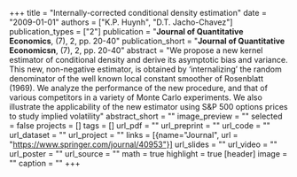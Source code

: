 +++
title = "Internally-corrected conditional density estimation"
date = "2009-01-01"
authors = ["K.P. Huynh", "D.T. Jacho-Chavez"]
publication_types = ["2"]
publication = "**Journal of Quantitative Economics**, (7), 2, pp. 20-40"
publication_short = "**Journal of Quantitative Economicsn**, (7), 2, pp. 20-40"
abstract = "We propose a new kernel estimator of conditional density and derive its asymptotic bias and variance. This new, non-negative estimator, is obtained by ‘internalizing’ the random denominator of the well known local constant smoother of Rosenblatt (1969). We analyze the performance of the new procedure, and that of various competitors in a variety of Monte Carlo experiments. We also illustrate the applicability of the new estimator using S&P 500 options prices to study implied volatility"
abstract_short = ""
image_preview = ""
selected = false
projects = []
tags = []
url_pdf = ""
url_preprint = ""
url_code = ""
url_dataset = ""
url_project = ""
links = [{name="Journal", url = "https://www.springer.com/journal/40953"}]
url_slides = ""
url_video = ""
url_poster = ""
url_source = ""
math = true
highlight = true
[header]
image = ""
caption = ""
+++
